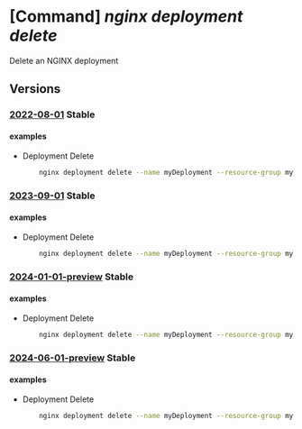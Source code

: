 # [Command] _nginx deployment delete_

Delete an NGINX deployment

## Versions

### [2022-08-01](/Resources/mgmt-plane/L3N1YnNjcmlwdGlvbnMve30vcmVzb3VyY2Vncm91cHMve30vcHJvdmlkZXJzL25naW54Lm5naW54cGx1cy9uZ2lueGRlcGxveW1lbnRzL3t9/2022-08-01.xml) **Stable**

<!-- mgmt-plane /subscriptions/{}/resourcegroups/{}/providers/nginx.nginxplus/nginxdeployments/{} 2022-08-01 -->

#### examples

- Deployment Delete
    ```bash
        nginx deployment delete --name myDeployment --resource-group myResourceGroup
    ```

### [2023-09-01](/Resources/mgmt-plane/L3N1YnNjcmlwdGlvbnMve30vcmVzb3VyY2Vncm91cHMve30vcHJvdmlkZXJzL25naW54Lm5naW54cGx1cy9uZ2lueGRlcGxveW1lbnRzL3t9/2023-09-01.xml) **Stable**

<!-- mgmt-plane /subscriptions/{}/resourcegroups/{}/providers/nginx.nginxplus/nginxdeployments/{} 2023-09-01 -->

#### examples

- Deployment Delete
    ```bash
        nginx deployment delete --name myDeployment --resource-group myResourceGroup
    ```

### [2024-01-01-preview](/Resources/mgmt-plane/L3N1YnNjcmlwdGlvbnMve30vcmVzb3VyY2Vncm91cHMve30vcHJvdmlkZXJzL25naW54Lm5naW54cGx1cy9uZ2lueGRlcGxveW1lbnRzL3t9/2024-01-01-preview.xml) **Stable**

<!-- mgmt-plane /subscriptions/{}/resourcegroups/{}/providers/nginx.nginxplus/nginxdeployments/{} 2024-01-01-preview -->

#### examples

- Deployment Delete
    ```bash
        nginx deployment delete --name myDeployment --resource-group myResourceGroup
    ```

### [2024-06-01-preview](/Resources/mgmt-plane/L3N1YnNjcmlwdGlvbnMve30vcmVzb3VyY2Vncm91cHMve30vcHJvdmlkZXJzL25naW54Lm5naW54cGx1cy9uZ2lueGRlcGxveW1lbnRzL3t9/2024-06-01-preview.xml) **Stable**

<!-- mgmt-plane /subscriptions/{}/resourcegroups/{}/providers/nginx.nginxplus/nginxdeployments/{} 2024-06-01-preview -->

#### examples

- Deployment Delete
    ```bash
        nginx deployment delete --name myDeployment --resource-group myResourceGroup
    ```
